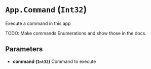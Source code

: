# `App.Command` (`Int32`)


Execute a command in this app

TODO: Make commands Enumerations and show those in the docs.


## Parameters

* **command (`Int32`)** 
	Command to execute



